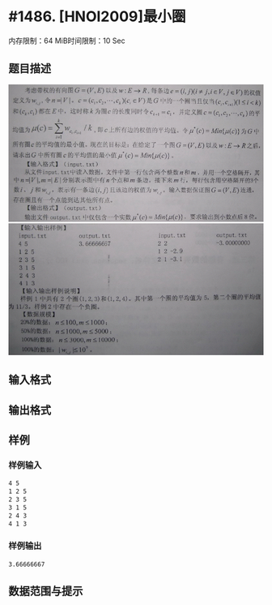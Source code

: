 # #1486. [HNOI2009]最小圈

内存限制：64 MiB时间限制：10 Sec

## 题目描述

![](images/1486_1.jpg)![](images/1486_2.jpg)

## 输入格式

## 输出格式

## 样例

### 样例输入

    
    4 5
    1 2 5
    2 3 5
    3 1 5
    2 4 3
    4 1 3
    

### 样例输出

    
    3.66666667
    

## 数据范围与提示
